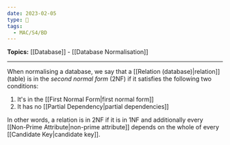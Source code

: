 ```yaml
---
date: 2023-02-05
type: 🧠
tags:
  - MAC/S4/BD
---
```


**Topics:** [[Database]] - [[Database Normalisation]]

---

When normalising a database, we say that a [[Relation (database)|relation]] (table) is in the _second normal form_ (2NF) if it satisfies the following two conditions:

1. It's in the [[First Normal Form|first normal form]]
2. It has no [[Partial Dependency|partial dependencies]]

In other words, a relation is in 2NF if it is in 1NF and additionally every [[Non-Prime Attribute|non-prime attribute]] depends on the whole of every [[Candidate Key|candidate key]].
